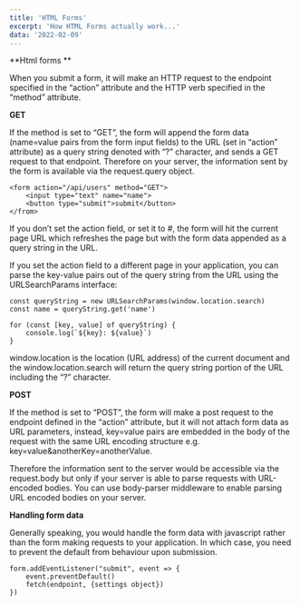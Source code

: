 ```yaml
---
title: 'HTML Forms'
excerpt: 'How HTML Forms actually work...'
data: '2022-02-09'
---
```


**Html forms **

When you submit a form, it will make an HTTP request to the endpoint specified in the “action” attribute and the HTTP verb specified in the “method” attribute.

**GET**

If the method is set to “GET”, the form will append the form data (name=value pairs from the form input fields) to the URL (set in “action” attribute) as a query string denoted with “?” character, and sends a GET request to that endpoint. Therefore on your server, the information sent by the form is available via the request.query object.

```
<form action="/api/users" method="GET">
    <input type="text" name="name">
    <button type="submit">submit</button>
</from>
```

If you don’t set the action field, or set it to #, the form will hit the current page URL which refreshes the page but with the form data appended as a query string in the URL.

If you set the action field to a different page in your application, you can parse the key-value pairs out of the query string from the URL using the URLSearchParams interface:

```
const queryString = new URLSearchParams(window.location.search)
const name = queryString.get('name')

for (const [key, value] of queryString) {
    console.log(`${key}: ${value}`)
}
```

window.location is the location (URL address) of the current document and the window.location.search will return the query string portion of the URL including the “?” character.

**POST**

If the method is set to “POST”, the form will make a post request to the endpoint defined in the “action” attribute, but it will not attach form data as URL parameters, instead, key=value pairs are embedded in the body of the request with the same URL encoding structure e.g. key=value&anotherKey=anotherValue.

Therefore the information sent to the server would be accessible via the request.body but only if your server is able to parse requests with URL-encoded bodies. You can use body-parser middleware to enable parsing URL encoded bodies on your server.

**Handling form data**

Generally speaking, you would handle the form data with javascript rather than the form making requests to your application. In which case, you need to prevent the default from behaviour upon submission.

```
form.addEventListener("submit", event => {
    event.preventDefault()
    fetch(endpoint, {settings object})
})
```
